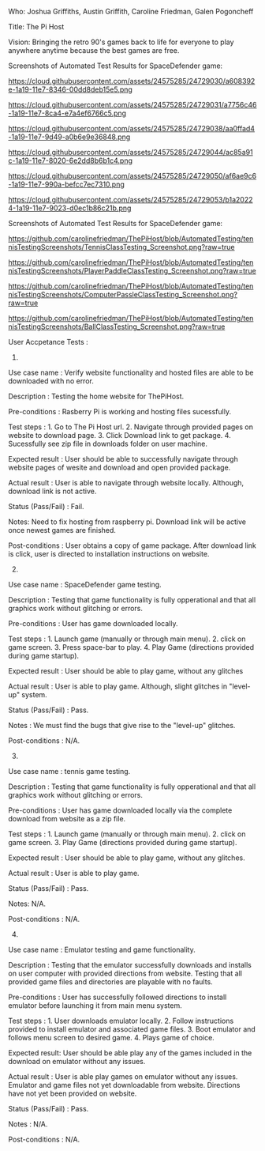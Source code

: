 Who: Joshua Griffiths, Austin Griffith, Caroline Friedman, Galen Pogoncheff

Title: The Pi Host

Vision: Bringing the retro 90's games back to life for everyone to play anywhere anytime because the best games are free.

Screenshots of Automated Test Results for SpaceDefender game:

https://cloud.githubusercontent.com/assets/24575285/24729030/a608392e-1a19-11e7-8346-00dd8deb15e5.png

https://cloud.githubusercontent.com/assets/24575285/24729031/a7756c46-1a19-11e7-8ca4-e7a4ef6766c5.png

https://cloud.githubusercontent.com/assets/24575285/24729038/aa0ffad4-1a19-11e7-9d49-a0b6e9e36848.png

https://cloud.githubusercontent.com/assets/24575285/24729044/ac85a91c-1a19-11e7-8020-6e2dd8b6b1c4.png

https://cloud.githubusercontent.com/assets/24575285/24729050/af6ae9c6-1a19-11e7-990a-befcc7ec7310.png

https://cloud.githubusercontent.com/assets/24575285/24729053/b1a20224-1a19-11e7-9023-d0ec1b86c21b.png

Screenshots of Automated Test Results for SpaceDefender game:

https://github.com/carolinefriedman/ThePiHost/blob/AutomatedTesting/tennisTestingScreenshots/TennisClassTesting_Screenshot.png?raw=true

https://github.com/carolinefriedman/ThePiHost/blob/AutomatedTesting/tennisTestingScreenshots/PlayerPaddleClassTesting_Screenshot.png?raw=true

https://github.com/carolinefriedman/ThePiHost/blob/AutomatedTesting/tennisTestingScreenshots/ComputerPassleClassTesting_Screenshot.png?raw=true

https://github.com/carolinefriedman/ThePiHost/blob/AutomatedTesting/tennisTestingScreenshots/BallClassTesting_Screenshot.png?raw=true

User Accpetance Tests :

1)
Use case name :
    Verify website functionality and hosted files are able to be downloaded with no error.
    
Description :
    Testing the home website for ThePiHost.
    
Pre-conditions :
    Rasberry Pi is working and hosting files sucessfully.
    
Test steps :
    1. Go to The Pi Host url.
    2. Navigate through provided pages on website to download page.
    3. Click Download link to get package.
    4. Sucessfully see zip file in downloads folder on user machine.
    
Expected result :
    User should be able to successfully navigate through website pages of wesite and download and open provided package.
    
Actual result :
    User is able to navigate through website locally. Although, download link is not active.
    
Status (Pass/Fail) :
    Fail.
    
Notes:
    Need to fix hosting from raspberry pi.
    Download link will be active once newest games are finished.
    
Post-conditions :
    User obtains a copy of game package.
    After download link is click, user is directed to installation instructions on website.
   
   
2)
Use case name :
    SpaceDefender game testing.
    
Description :
    Testing that game functionality is fully opperational and that all graphics work without glitching or errors.
    
Pre-conditions :
    User has game downloaded locally.
    
Test steps :
    1. Launch game (manually or through main menu).
    2. click on game screen.
    3. Press space-bar to play.
    4. Play Game (directions provided during game startup).
    
Expected result :
    User should be able to play game, without any glitches
    
Actual result :
    User is able to play game.  Although, slight glitches in "level-up" system.
    
Status (Pass/Fail) :
    Pass.
    
Notes :
    We must find the bugs that give rise to the "level-up" glitches.
    
Post-conditions :
    N/A.
    
3)
Use case name :
    tennis game testing.
    
Description :
    Testing that game functionality is fully opperational and that all graphics work without glitching or errors.
    
Pre-conditions :
    User has game downloaded locally via the complete download from website as a zip file.
    
Test steps :
    1. Launch game (manually or through main menu).
    2. click on game screen.
    3. Play Game (directions provided during game startup).
    
Expected result :
    User should be able to play game, without any glitches.
    
Actual result :
    User is able to play game.
    
Status (Pass/Fail) :
    Pass.
    
Notes:
    N/A.
    
Post-conditions :
    N/A.
    
    
4)
Use case name :
    Emulator testing and game functionality.
    
Description :
    Testing that the emulator successfully downloads and installs on user computer with provided directions from website.  Testing that all provided game files and directories are playable with no faults.
    
Pre-conditions :
    User has successfully followed directions to install emulator before launching it from main menu system.
    
Test steps :
    1. User downloads emulator locally.
    2. Follow instructions provided to install emulator and associated game files.
    3. Boot emulator and follows menu screen to desired game.
    4. Plays game of choice.
    
Expected result:
    User should be able play any of the games included in the download on emulator without any issues.
    
Actual result :
    User is able play games on emulator without any issues.
    Emulator and game files not yet downloadable from website.
    Directions have not yet been provided on website.
    
Status (Pass/Fail) :
    Pass.
    
Notes :
    N/A.
    
Post-conditions :
    N/A.
